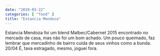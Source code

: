 ```yaml
---
date: "2019-03-22"
categories: [ "food" ]
title: "Estancia Mendoza"
---
```

Estancia Mendoza foi um blend Malbec/Cabernet 2015 encontrado no mercado de casa, mas não foi um bom achado. Um pouco queimado, faz lembrar que mercadinho de bairro cuida de seus vinhos como a bunda. 20/04 É, tava estragado, mesmo, joguei fora.
